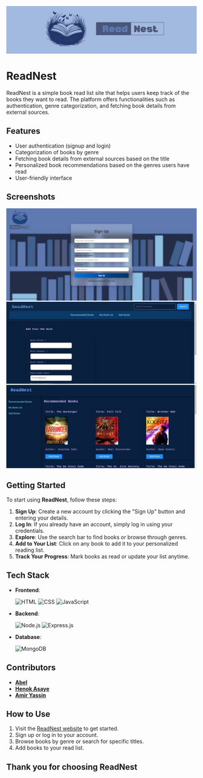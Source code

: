![ReadNest Banner](./frontend/img/Read%20Nest%20(1200%20x%20300%20px).png)
# ReadNest

ReadNest is a simple book read list site that helps users keep track of the books they want to read. The platform offers functionalities such as authentication, genre categorization, and fetching book details from external sources.


## Features

- User authentication (signup and login)
- Categorization of books by genre
- Fetching book details from external sources based on the title
- Personalized book recommendations based on the genres users have read
- User-friendly interface

## Screenshots
![Screenshot 1](./frontend/img/Screenshot%202024-09-02%20155604.png)
![Screenshot 2](./frontend/img/photo_2024-09-02_16-23-57.jpg)
![Screenshot 3](./frontend/img/photo_2024-09-02_16-33-11.jpg)


## Getting Started

To start using **ReadNest**, follow these steps:

1. **Sign Up**: Create a new account by clicking the "Sign Up" button and entering your details.
2. **Log In**: If you already have an account, simply log in using your credentials.
3. **Explore**: Use the search bar to find books or browse through genres.
4. **Add to Your List**: Click on any book to add it to your personalized reading list.
5. **Track Your Progress**: Mark books as read or update your list anytime.


## Tech Stack

- **Frontend**:
  
  ![HTML](https://skillicons.dev/icons?i=html) ![CSS](https://skillicons.dev/icons?i=css) ![JavaScript](https://skillicons.dev/icons?i=js)

- **Backend**:

  ![Node.js](https://skillicons.dev/icons?i=nodejs) ![Express.js](https://skillicons.dev/icons?i=express)

- **Database**:

  ![MongoDB](https://skillicons.dev/icons?i=mongodb)


## Contributors

- [**Abel**](https://github.com/Abels-dev)
- [**Henok Asaye**](https://github.com/HenokAsaye)
- [**Amir Yassin**](https://github.com/amir-eth)

## How to Use

1. Visit the [ReadNest website](#) to get started.
2. Sign up or log in to your account.
3. Browse books by genre or search for specific titles.
4. Add books to your read list.

## Thank you for choosing **ReadNest**
